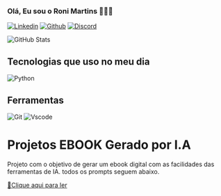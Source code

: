 ### Olá, Eu sou o Roni Martins 🙋🏾‍♂️

[![Linkedin](https://img.shields.io/badge/LinkedIn-0077B5?style=for-the-badge&logo=linkedin&logoColor=white)](https://www.linkedin.com/in/roni-martins-010434275/)
[![Github](https://img.shields.io/badge/GitHub-100000?style=for-the-badge&logo=github&logoColor=white)](https://github.com/MartinsRoni)
[![Discord](https://img.shields.io/badge/Discord-7289DA?style=for-the-badge&logo=discord&logoColor=white)](https://discord.com/channels/@me)

![GitHub Stats](https://github-readme-stats.vercel.app/api?username=martinsroni&theme=transparent&bg_color=000&border_color=30A3DC&show_icons=true&icon_color=30A3DC&title_color=E94D5F&text_color=FFF)

## Tecnologias que uso no meu dia

![Python](https://img.shields.io/badge/python-3670A0?style=for-the-badge&logo=python&logoColor=ffdd54)

## Ferramentas

![Git](https://img.shields.io/badge/GIT-E44C30?style=for-the-badge&logo=git&logoColor=white)
![Vscode](https://img.shields.io/badge/Vscode-007ACC?style=for-the-badge&logo=visual-studio-code&logoColor=white)

# Projetos EBOOK Gerado por I.A

Projeto com o objetivo de gerar um ebook digital com as facilidades das ferramentas de IA. todos os prompts
seguem abaixo.


<a href="https://github.com/MartinsRoni/ebook-with-ia/blob/main/saida/Ebook-with-ia.pdf" title="View PDF now"> 📕Clique aqui para ler</a>


                        
